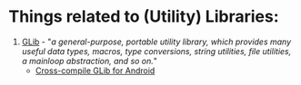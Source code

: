 # Things related to (Utility) Libraries:
1. [GLib](https://docs.gtk.org/glib/) - "_a general-purpose, portable utility library, which provides many useful data types, macros, type conversions, string utilities, file utilities, a mainloop abstraction, and so on._"
    * [Cross-compile GLib for Android](http://zwyuan.github.io/2016/07/17/cross-compile-glib-for-android/)
